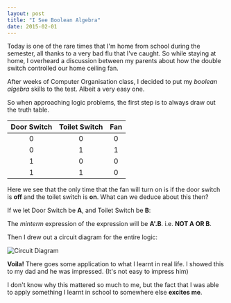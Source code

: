 ```yaml
---
layout: post
title: "I See Boolean Algebra"
date: 2015-02-01
---
```


Today is one of the rare times that I'm home from school during the semester, all thanks to a very bad flu that I've caught. So while staying at home, I overheard a discussion between my parents about how the double switch controlled our home ceiling fan. 

After weeks of Computer Organisation class, I decided to put my *boolean algebra* skills to the test. Albeit a very easy one.

So when approaching logic problems, the first step is to always draw out the truth table.

| Door Switch | Toilet Switch | Fan |
|:-----------:|:-------------:|:---:|
| 0           | 0             | 0   |
| 0           | 1             | 1   |
| 1           | 0             | 0   |
| 1           | 1             | 0   |

Here we see that the only time that the fan will turn on is if the door switch is **off** and the toilet switch is **on**. What can we deduce about this then? 

If we let Door Switch be **A**, and Toilet Switch be **B**:

The *minterm* expression of the expression will be **A'.B**. i.e. **NOT A OR B**.

Then I drew out a circuit diagram for the entire logic:

![Circuit Diagram]({{site.url}}/assets/circuit1.jpg)

**Voila!** There goes some application to what I learnt in real life. I showed this to my dad and he was impressed. (It's not easy to impress him)

I don't know why this mattered so much to me, but the fact that I was able to apply something I learnt in school to somewhere else **excites me**.
